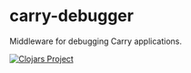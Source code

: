 # carry-debugger

Middleware for debugging Carry applications.

[![Clojars Project](https://img.shields.io/clojars/v/carry-debugger.svg)](https://clojars.org/carry-debugger)